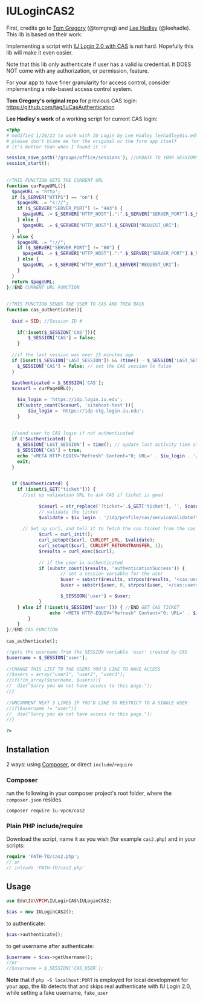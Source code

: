 # IULoginCAS2

First, credits go to [Tom Gregory](https://kelley.iu.edu/faculty-research/faculty-directory/profile.html?id=TOMGREG) (@tomgreg) and [Lee Hadley](https://studios.iu.edu/about/people/hadley-lee.html) (@leehadle). This lib is based on their work.

Implementing a script with [IU Login 2.0 with CAS](https://kb.iu.edu/d/bfpq) is not hard. Hopefully this lib will make it even easier.

Note that this lib only authenticate if user has a valid iu credential. It DOES NOT come with any authorization, or permission, feature. 

For your app to have finer granularity for access control, consider implementing a role-based access control system.  

**Tom Gregory's original repo** for previous CAS login: https://github.com/tag/IuCasAuthentication

**Lee Hadley's work** of a working script for current CAS login:
```php
<?php
# modified 1/26/22 to work with IU Login by Lee Hadley leehadley@iu.edu 
# please don't blame me for the original or the form app itself 
# it's better than when I found it :) 

session_save_path('/groups/office/sessions'); //UPDATE TO YOUR SESSIONS PATH
session_start();
 
 
//THIS FUNCTION GETS THE CURRENT URL
function curPageURL(){
  $pageURL = 'http';
  if ($_SERVER["HTTPS"] == "on") {
    $pageURL .= "s://";
    if ($_SERVER["SERVER_PORT"] != "443") {
      $pageURL .= $_SERVER["HTTP_HOST"].":".$_SERVER["SERVER_PORT"].$_SERVER["REQUEST_URI"];
    } else {
      $pageURL .= $_SERVER["HTTP_HOST"].$_SERVER["REQUEST_URI"];
    }
  } else {
    $pageURL .= "://";
    if ($_SERVER["SERVER_PORT"] != "80") {
      $pageURL .= $_SERVER["HTTP_HOST"].":".$_SERVER["SERVER_PORT"].$_SERVER["REQUEST_URI"];
    } else {
      $pageURL .= $_SERVER["HTTP_HOST"].$_SERVER["REQUEST_URI"];
    }
  }
  return $pageURL;
}//END CURRENT URL FUNCTION
 
 
//THIS FUNCTION SENDS THE USER TO CAS AND THEN BACK
function cas_authenticate(){
 
  $sid = SID; //Session ID #
	
	if(!isset($_SESSION['CAS'])){
		$_SESSION['CAS'] = false;
	}
 
  //if the last session was over 15 minutes ago
  if (isset($_SESSION['LAST_SESSION']) && (time() - $_SESSION['LAST_SESSION'] > 900)) {
    $_SESSION['CAS'] = false; // set the CAS session to false
  }
 
  $authenticated = $_SESSION['CAS'];
  $casurl = curPageURL();

	$iu_login = 'https://idp.login.iu.edu';
	if(substr_count($casurl, 'sitehost-test')){
		$iu_login = 'https://idp-stg.login.iu.edu';
	}
	
 
  //send user to CAS login if not authenticated
  if (!$authenticated) {
    $_SESSION['LAST_SESSION'] = time(); // update last activity time stamp
    $_SESSION['CAS'] = true;
    echo '<META HTTP-EQUIV="Refresh" Content="0; URL=' . $iu_login . '/idp/profile/cas/login?service='.$casurl.'">';
    exit;
  }
	

  if ($authenticated) {
    if (isset($_GET["ticket"])) {
      //set up validation URL to ask CAS if ticket is good
			
			$casurl = str_replace('?ticket='.$_GET['ticket'], '', $casurl);
			// validate the ticket
			$validate = $iu_login . '/idp/profile/cas/serviceValidate?ticket=' . $_GET['ticket'] . '&service=' . $casurl;
 
      // Set up curl, and tell it to fetch the cas ticket from the cas server specified
			$curl = curl_init();
			curl_setopt($curl, CURLOPT_URL, $validate);
			curl_setopt($curl, CURLOPT_RETURNTRANSFER, 1);
			$results = curl_exec($curl);
			
			// if the user is authenticated
			if (substr_count($results, 'authenticationSuccess')) {
					// set a session variable for the user
					$user = substr($results, strpos($results, '<cas:user>') + 10);
					$user = substr($user, 0, strpos($user, '</cas:user>'));

					$_SESSION['user'] = $user;
			} 
  	} else if (!isset($_SESSION['user'])) { //END GET CAS TICKET
				echo '<META HTTP-EQUIV="Refresh" Content="0; URL=' . $iu_login . '/idp/profile/cas/login?service='.$casurl.'">';
		}
	}
}//END CAS FUNCTION
 
cas_authenticate();

//gets the username from the SESSION variable 'user' created by CAS
$username = $_SESSION['user'];
 
//CHANGE THIS LIST TO THE USERS YOU'D LIKE TO HAVE ACCESS
//$users = array("user1", "user2", "user3");
//if(!in_array($username, $users)){
//  die("Sorry you do not have access to this page.");
//}
 
//UNCOMMENT NEXT 3 LINES IF YOU'D LIKE TO RESTRICT TO A SINGLE USER
//if($username != "user"){
//  die("Sorry you do not have access to this page.");
//}
 
?>
```

## Installation
2 ways: using [Composer](https://getcomposer.org/), or direct `include`/`require`

### Composer
run the following in your composer project's root folder, where the `composer.json` resides.
```shell
composer require iu-vpcm/cas2
```
### Plain PHP include/require
Download the script, name it as you wish (for example `cas2.php`) and in your scripts:
```php
require 'PATH-TO/cas2.php';
// or 
// inlcude 'PATH-TO/cas2.php'
```
## Usage
```php
use Edu\IU\VPCM\IULoginCAS\IULoginCAS2;

$cas = new IULoginCAS2();
```

to authenticate:
```php
$cas->authenticate();
```

to get username after authenticate:
```php
$username = $cas->getUsername();
//or
//$username = $_SESSION['CAS_USER'];
```

**Note** that if `php -S localhost:PORT` is employed for local development for your app, the lib detects that and skips real authenticate with IU Login 2.0, while setting a fake username, `fake_user`
